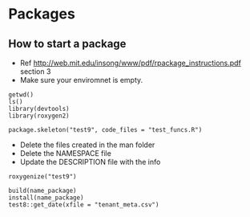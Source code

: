 # Packages
## How to start a package
- Ref http://web.mit.edu/insong/www/pdf/rpackage_instructions.pdf section 3
- Make sure your enviromnet is empty.

```
getwd()
ls()
library(devtools)
library(roxygen2)
```
```
package.skeleton("test9", code_files = "test_funcs.R")
```
- Delete the files created in the man folder
- Delete the NAMESPACE file
- Update the DESCRIPTION file with the info
```
roxygenize("test9")
```
```
build(name_package)
install(name_package)
test8::get_date(xfile = "tenant_meta.csv")
```
